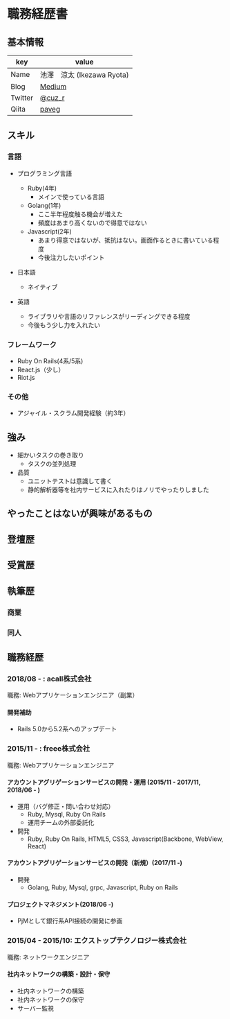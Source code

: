 # 職務経歴書

## 基本情報

|key|value|
|---|-----|
|Name|池澤　涼太 (Ikezawa Ryota)|
|Blog|[Medium](https://www.pavlog.tokyo)|
|Twitter|[@cuz_r](https://twitter.com/_pavlog)|
|Qiita|[paveg](https://qiita.com/paveg)|

## スキル

### 言語

- プログラミング言語
  - Ruby(4年)
    - メインで使っている言語
  - Golang(1年)
    - ここ半年程度触る機会が増えた
    - 頻度はあまり高くないので得意ではない
  - Javascript(2年)
    - あまり得意ではないが、抵抗はない。画面作るときに書いている程度
    - 今後注力したいポイント

- 日本語
  - ネイティブ
- 英語
  - ライブラリや言語のリファレンスがリーディングできる程度
  - 今後もう少し力を入れたい

### フレームワーク

- Ruby On Rails(4系/5系)
- React.js（少し）
- Riot.js

### その他

- アジャイル・スクラム開発経験（約3年）

## 強み

- 細かいタスクの巻き取り
  - タスクの並列処理
- 品質
  - ユニットテストは意識して書く
  - 静的解析器等を社内サービスに入れたりはノリでやったりしました

## やったことはないが興味があるもの

## 登壇歴

## 受賞歴

## 執筆歴

### 商業

### 同人

## 職務経歴

### 2018/08 - : acall株式会社

職務: Webアプリケーションエンジニア（副業）

#### 開発補助

- Rails 5.0から5.2系へのアップデート


### 2015/11 - : freee株式会社

職務: Webアプリケーションエンジニア

#### アカウントアグリゲーションサービスの開発・運用 (2015/11 - 2017/11, 2018/06 - )

- 運用（バグ修正・問い合わせ対応）
  - Ruby, Mysql, Ruby On Rails
  - 運用チームの外部委託化
- 開発
  - Ruby, Ruby On Rails, HTML5, CSS3, Javascript(Backbone, WebView, React)

#### アカウントアグリゲーションサービスの開発（新規）(2017/11 -)

- 開発
  - Golang, Ruby, Mysql, grpc, Javascript, Ruby on Rails

#### プロジェクトマネジメント(2018/06 -)

- PjMとして銀行系API接続の開発に参画

### 2015/04 - 2015/10: エクストップテクノロジー株式会社

職務: ネットワークエンジニア

#### 社内ネットワークの構築・設計・保守

- 社内ネットワークの構築
- 社内ネットワークの保守
- サーバー監視
